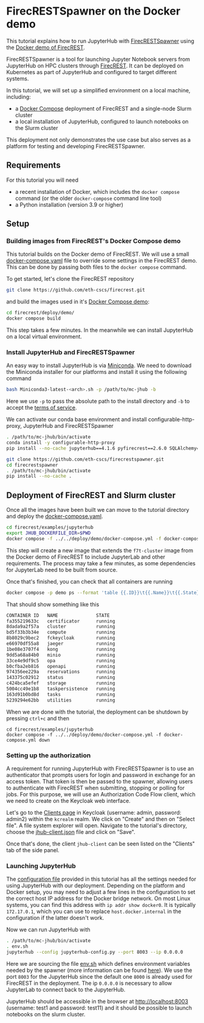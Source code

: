 # FirecRESTSpawner on the Docker demo


This tutorial explains how to run JupyterHub with [FirecRESTSpawner](https://github.com/eth-cscs/firecrestspawner) using the [Docker demo of FirecREST](https://github.com/eth-cscs/firecrest/tree/master/deploy/demo).

FirecRESTSpawner is a tool for launching Jupyter Notebook servers from JupyterHub on HPC clusters through [FirecREST](https://firecrest.readthedocs.io/en/stable/).
It can be deployed on Kubernetes as part of JupyterHub and configured to target different systems.

In this tutorial, we will set up a simplified environment on a local machine, including:

- a [Docker Compose](https://docs.docker.com/compose) deployment of FirecREST and a single-node Slurm cluster
- a local installation of JupyterHub, configured to launch notebooks on the Slurm cluster

This deployment not only demonstrates the use case but also serves as a platform for testing and developing FirecRESTSpawner.


## Requirements

For this tutorial you will need

 * a recent installation of Docker, which includes the `docker compose` command (or the older `docker-compose` command line tool)
 * a Python installation (version 3.9 or higher)


## Setup


### Building images from FirecREST's Docker Compose demo

This tutorial builds on the Docker demo of FirecREST.
We will use a small [docker-compose.yaml](docker-compose.yaml) file to override some settings in the FirecREST demo.
This can be done by passing both files to the `docker compose` command.

To get started, let's clone the FirecREST repository

```bash
git clone https://github.com/eth-cscs/firecrest.git
```

and build the images used in it's [Docker Compose demo](https://github.com/eth-cscs/firecrest/tree/master/deploy/demo):

```bash
cd firecrest/deploy/demo/
docker compose build
```

This step takes a few minutes. In the meanwhile we can install JupyterHub on a local virtual environment.


### Install JupyterHub and FirecRESTSpawner

An easy way to install JupyterHub is via [Miniconda](https://docs.anaconda.com/miniconda/install/).
We need to download the Miniconda installer for our platforms and install it using the following command

```bash
bash Miniconda3-latest-<arch>.sh -p /path/to/mc-jhub -b
```

Here we use `-p` to pass the absolute path to the install directory and `-b` to accept the [terms of service](https://legal.anaconda.com/policies/en/).

We can activate our conda base environment and install configurable-http-proxy, JupyterHub and FirecRESTSpawner

```bash
. /path/to/mc-jhub/bin/activate
conda install -y configurable-http-proxy
pip install --no-cache jupyterhub==4.1.6 pyfirecrest==2.6.0 SQLAlchemy==1.4.52 oauthenticator==16.3.1 python-hostlist==1.23.0

git clone https://github.com/eth-cscs/firecrestspawner.git
cd firecrestspawner
. /path/to/mc-jhub/bin/activate
pip install --no-cache .
```

## Deployment of FirecREST and Slurm cluster

Once all the images have been built we can move to the tutorial directory and deploy the [docker-compose.yaml](docker-compose.yaml).

```bash
cd firecrest/examples/jupyterhub 
export JHUB_DOCKERFILE_DIR=$PWD
docker compose -f ../../deploy/demo/docker-compose.yml -f docker-compose.yml up --build
```

This step will create a new image that extends the `f7t-cluster` image from the Docker demo of FirecREST to include JupyterLab and other requirements.
The process may take a few minutes, as some dependencies for JupyterLab need to be built from source.

Once that's finished, you can check that all containers are running

```bash
docker compose -p demo ps --format 'table {{.ID}}\t{{.Name}}\t{{.State}}'
```

That should show something like this

```bash
CONTAINER ID   NAME              STATE
fa355219633c   certificator      running
8dada9a2f57a   cluster           running
bd5f33b3b34e   compute           running
8b8029c9bec2   fckeycloak        running
e66970df55a8   jaeger            running
1be08e3707f4   kong              running
9dd5a68a84b0   minio             running
33ce4e9df9c5   opa               running
b0cfba2eb816   openapi           running
974356ee229a   reservations      running
143375c02912   status            running
c424bca5efef   storage           running
5004cc49e1b8   taskpersistence   running
163d91b0bd8d   tasks             running
5239294e62bb   utilities         running
```

When we are done with the tutorial, the deployment can be shutdown by pressing `ctrl+c` and then

```
cd firecrest/examples/jupyterhub
docker compose -f ../../deploy/demo/docker-compose.yml -f docker-compose.yml down
```

### Setting up the authorization

A requirement for running JupyterHub with FirecRESTSpawner is to use an authenticator that prompts users for login and password in exchange for an access token.
That token is then be passed to the spawner, allowing users to authenticate with FirecREST when submitting, stopping or polling for jobs.
For this purpose, we will use an Authorization Code Flow client, which we need to create on the Keycloak web interface.

Let's go to the [Clients page](http://localhost:8080/auth/admin/master/console/#/realms/kcrealm/clients) in Keycloak (username: admin, password: admin2) within the `kcrealm` realm.
We click on "Create" and then on "Select file".
A file system explorer will open.
Navigate to the tutorial's directory, choose the [jhub-client.json](jhub-client.json) file and click on "Save".

Once that's done, the client `jhub-client` can be seen listed on the "Clients" tab of the side panel.


### Launching JupyterHub

The [configuration file](jupyterhub-config.py) provided in this tutorial has all the settings needed for using JupyterHub with our deployment.
Depending on the platform and Docker setup, you may need to adjust a few lines in the configuration to set the correct host IP address for the Docker bridge network. On most Linux systems, you can find this address with `ip addr show docker0`. It is typically `172.17.0.1`, which you can use to replace `host.docker.internal` in the configuration if the latter doesn't work.

Now we can run JupyterHub with

```bash
. /path/to/mc-jhub/bin/activate
. env.sh 
jupyterhub --config jupyterhub-config.py --port 8003 --ip 0.0.0.0
```
Here we are sourcing the file [env.sh](env.sh) which defines environment variables needed by the spawner (more information can be found [here](https://firecrestspawner.readthedocs.io/en/latest/authentication.html)).
We use the port `8003` for the JupyterHub since the default one `8000` is already used for FirecREST in the deployment.
The ip `0.0.0.0` is necessary to allow JupyterLab to connect back to the JupyterHub.

JupyterHub should be accessible in the browser at [http://localhost:8003](http://localhost:8003/) (username: test1 and password: test11) and it should be possible to launch notebooks on the slurm cluster.
